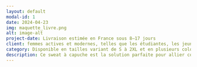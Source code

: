 ```yaml
---
layout: default
modal-id: 1
date: 2024-04-23
img: maquette_livre.png
alt: image-alt
project-date: Livraison estimée en France sous 8⁠–17 jours
client: femmes actives et modernes, telles que les étudiantes, les jeunes professionnelles, ou les amateurs de mode décontractée.
category: Disponible en tailles variant de S à 2XL et en plusieurs coloris.
description: Ce sweat à capuche est la solution parfaite pour allier confort et style. Il est confortable grâce à sa fabrication en coton Airlume et polaire polyester, stylé avec son ourlet brut et ses épaules tombantes, et éthiquement produit garantissant un impact minimal sur l'environnement. Le matériau offre une douceur inégalée, faisant de ce sweat à capuche un choix idéal pour les activités quotidiennes ou les moments de détente.
---
```

